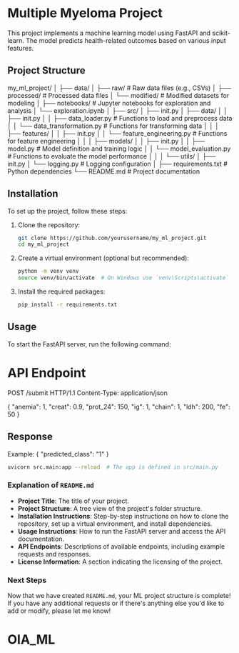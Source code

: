 # Multiple Myeloma Project

This project implements a machine learning model using FastAPI and scikit-learn. The model predicts health-related outcomes based on various input features.

## Project Structure

my_ml_project/
│
├── data/
│ ├── raw/ # Raw data files (e.g., CSVs)
│ ├── processed/ # Processed data files
│ └── modified/ # Modified datasets for modeling
│
├── notebooks/ # Jupyter notebooks for exploration and analysis
│ └── exploration.ipynb
│
├── src/
│ ├── init.py
│ ├── data/
│ │ ├── init.py
│ │ ├── data_loader.py # Functions to load and preprocess data
│ │ └── data_transformation.py # Functions for transforming data
│ │
│ ├── features/
│ │ ├── init.py
│ │ └── feature_engineering.py # Functions for feature engineering
│ │
│ ├── models/
│ │ ├── init.py
│ │ ├── model.py # Model definition and training logic
│ │ └── model_evaluation.py # Functions to evaluate the model performance
│ │
│ └── utils/
│ ├── init.py
│ └── logging.py # Logging configuration
│
├── requirements.txt # Python dependencies
└── README.md # Project documentation

## Installation

To set up the project, follow these steps:

1. Clone the repository:

   ```bash
   git clone https://github.com/yourusername/my_ml_project.git
   cd my_ml_project
   ```

2. Create a virtual environment (optional but recommended):

   ```bash
   python -m venv venv
   source venv/bin/activate  # On Windows use `venv\Scripts\activate`
   ```

3. Install the required packages:
   ```bash
   pip install -r requirements.txt
   ```

## Usage

To start the FastAPI server, run the following command:

# API Endpoint

POST /submit HTTP/1.1
Content-Type: application/json

{
"anemia": 1,
"creat": 0.9,
"prot_24": 150,
"ig": 1,
"chain": 1,
"ldh": 200,
"fe": 50
}

## Response

Example:
{
"predicted_class": "1"
}

```bash
uvicorn src.main:app --reload  # The app is defined in src/main.py
```

### Explanation of `README.md`

- **Project Title**: The title of your project.
- **Project Structure**: A tree view of the project's folder structure.
- **Installation Instructions**: Step-by-step instructions on how to clone the repository, set up a virtual environment, and install dependencies.
- **Usage Instructions**: How to run the FastAPI server and access the API documentation.
- **API Endpoints**: Descriptions of available endpoints, including example requests and responses.
- **License Information**: A section indicating the licensing of the project.

### Next Steps

Now that we have created `README.md`, your ML project structure is complete! If you have any additional requests or if there's anything else you'd like to add or modify, please let me know!
# OIA_ML

